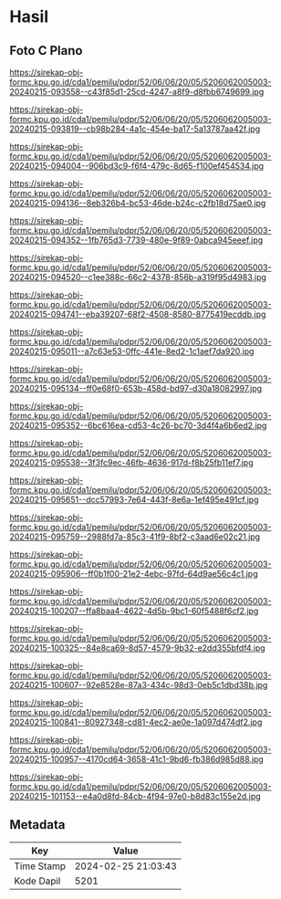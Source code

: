 # Hasil

## Foto C Plano

https://sirekap-obj-formc.kpu.go.id/cda1/pemilu/pdpr/52/06/06/20/05/5206062005003-20240215-093558--c43f85d1-25cd-4247-a8f9-d8fbb6749699.jpg

https://sirekap-obj-formc.kpu.go.id/cda1/pemilu/pdpr/52/06/06/20/05/5206062005003-20240215-093819--cb98b284-4a1c-454e-ba17-5a13787aa42f.jpg

https://sirekap-obj-formc.kpu.go.id/cda1/pemilu/pdpr/52/06/06/20/05/5206062005003-20240215-094004--906bd3c9-f6f4-479c-8d65-f100ef454534.jpg

https://sirekap-obj-formc.kpu.go.id/cda1/pemilu/pdpr/52/06/06/20/05/5206062005003-20240215-094136--8eb326b4-bc53-46de-b24c-c2fb18d75ae0.jpg

https://sirekap-obj-formc.kpu.go.id/cda1/pemilu/pdpr/52/06/06/20/05/5206062005003-20240215-094352--1fb765d3-7739-480e-9f89-0abca945eeef.jpg

https://sirekap-obj-formc.kpu.go.id/cda1/pemilu/pdpr/52/06/06/20/05/5206062005003-20240215-094520--c1ee388c-66c2-4378-856b-a319f95d4983.jpg

https://sirekap-obj-formc.kpu.go.id/cda1/pemilu/pdpr/52/06/06/20/05/5206062005003-20240215-094741--eba39207-68f2-4508-8580-8775419ecddb.jpg

https://sirekap-obj-formc.kpu.go.id/cda1/pemilu/pdpr/52/06/06/20/05/5206062005003-20240215-095011--a7c63e53-0ffc-441e-8ed2-1c1aef7da920.jpg

https://sirekap-obj-formc.kpu.go.id/cda1/pemilu/pdpr/52/06/06/20/05/5206062005003-20240215-095134--ff0e68f0-653b-458d-bd97-d30a18082997.jpg

https://sirekap-obj-formc.kpu.go.id/cda1/pemilu/pdpr/52/06/06/20/05/5206062005003-20240215-095352--6bc616ea-cd53-4c26-bc70-3d4f4a6b6ed2.jpg

https://sirekap-obj-formc.kpu.go.id/cda1/pemilu/pdpr/52/06/06/20/05/5206062005003-20240215-095538--3f3fc9ec-46fb-4636-917d-f8b25fb11ef7.jpg

https://sirekap-obj-formc.kpu.go.id/cda1/pemilu/pdpr/52/06/06/20/05/5206062005003-20240215-095651--dcc57993-7e64-443f-8e6a-1ef495e491cf.jpg

https://sirekap-obj-formc.kpu.go.id/cda1/pemilu/pdpr/52/06/06/20/05/5206062005003-20240215-095759--2988fd7a-85c3-41f9-8bf2-c3aad6e02c21.jpg

https://sirekap-obj-formc.kpu.go.id/cda1/pemilu/pdpr/52/06/06/20/05/5206062005003-20240215-095906--ff0b1f00-21e2-4ebc-97fd-64d9ae56c4c1.jpg

https://sirekap-obj-formc.kpu.go.id/cda1/pemilu/pdpr/52/06/06/20/05/5206062005003-20240215-100207--ffa8baa4-4622-4d5b-9bc1-60f5488f6cf2.jpg

https://sirekap-obj-formc.kpu.go.id/cda1/pemilu/pdpr/52/06/06/20/05/5206062005003-20240215-100325--84e8ca69-8d57-4579-9b32-e2dd355bfdf4.jpg

https://sirekap-obj-formc.kpu.go.id/cda1/pemilu/pdpr/52/06/06/20/05/5206062005003-20240215-100607--92e8528e-87a3-434c-98d3-0eb5c1dbd38b.jpg

https://sirekap-obj-formc.kpu.go.id/cda1/pemilu/pdpr/52/06/06/20/05/5206062005003-20240215-100841--80927348-cd81-4ec2-ae0e-1a097d474df2.jpg

https://sirekap-obj-formc.kpu.go.id/cda1/pemilu/pdpr/52/06/06/20/05/5206062005003-20240215-100957--4170cd64-3658-41c1-9bd6-fb386d985d88.jpg

https://sirekap-obj-formc.kpu.go.id/cda1/pemilu/pdpr/52/06/06/20/05/5206062005003-20240215-101153--e4a0d8fd-84cb-4f94-97e0-b8d83c155e2d.jpg


## Metadata

| Key        | Value               |
| ---------- | ------------------- |
| Time Stamp | 2024-02-25 21:03:43 |
| Kode Dapil | 5201                |



